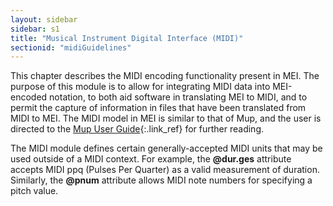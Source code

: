 ```yaml
---
layout: sidebar
sidebar: s1
title: "Musical Instrument Digital Interface (MIDI)"
sectionid: "midiGuidelines"
---
```


<span class="div">
   
   This chapter describes the MIDI encoding functionality present in MEI. The purpose
   of this
   module is to allow for integrating MIDI data into MEI-encoded notation, to both aid
   software in
   translating MEI to MIDI, and to permit the capture of information in files that have
   been
   translated from MIDI to MEI. The MIDI model in MEI is similar to that of Mup, and
   the user is
   directed to the [Mup User Guide](http://www.arkkra.com/doc/uguide.ps){:.link_ref}
   for
   further reading.
   
   The MIDI module defines certain generally-accepted MIDI units that may be used outside
   of a
   MIDI context. For example, the **@dur.ges** attribute accepts MIDI 
   <span class="abbr">ppq</span>
   (Pulses Per Quarter) as a valid measurement of duration. Similarly, the **@pnum**
   attribute allows MIDI note numbers for specifying a pitch value.
   
   
   
   
   
   
   
   
   
   
</span>